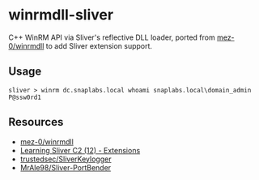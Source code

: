 # winrmdll-sliver

C++ WinRM API via Sliver's reflective DLL loader, ported from [mez-0/winrmdll](https://github.com/mez-0/winrmdll) to add Sliver extension support.

## Usage

```
sliver > winrm dc.snaplabs.local whoami snaplabs.local\domain_admin P@ssw0rd1
```

## Resources
* [mez-0/winrmdll](https://github.com/mez-0/winrmdll)
* [Learning Sliver C2 (12) - Extensions](https://dominicbreuker.com/post/learning_sliver_c2_12_extensions/)
* [trustedsec/SliverKeylogger](https://github.com/trustedsec/SliverKeylogger)
* [MrAle98/Sliver-PortBender](https://github.com/MrAle98/Sliver-PortBender)